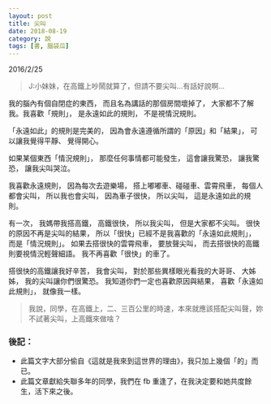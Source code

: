 ```yaml
---
layout: post
title: 尖叫
date: 2018-08-19
category: 說
tags: [書, 腦袋瓜]
---
```



2016/2/25

>J:小妹妹，在高鐵上吵鬧就算了，但請不要尖叫...有話好說啊...

我的腦內有個自閉症的東西，
而且名為講話的那個房間壞掉了，
大家都不了解我。我喜歡「規則」，
是永遠如此的規則，
不是視情況規則。

<!--more-->
「永遠如此」的規則是完美的，
因為會永遠遵循所謂的「原因」和「結果」，
可以讓我覺得平靜、 覺得開心。

如果某個東西「情況規則」，
那麼任何事情都可能發生，
這會讓我驚恐，
讓我驚恐，
讓我尖叫哭泣。

我喜歡永遠規則，
因為每次去遊樂場，
搭上嘟嘟車、碰碰車、雲霄飛車，
每個人都會尖叫，
所以我也會尖叫，
因為車子很快，
所以尖叫，
這是永遠如此的規則。

有一次，
我媽帶我搭高鐵，
高鐵很快，
所以我尖叫，
但是大家都不尖叫。
很快的原因不再是尖叫的結果，
所以「很快」已經不是我喜歡的「永遠如此規則」，
而是「情況規則」。
如果去搭很快的雲霄飛車，
要放聲尖叫，
而去搭很快的高鐵則要視情況輕聲細語。
我不再喜歡「很快」的車了。

搭很快的高鐵讓我好辛苦，
我會尖叫，
對於那些異樣眼光看我的大哥哥、 大姊姊，
我的尖叫讓你們很驚恐。
我知道你們一定也喜歡原因與結果，
喜歡「永遠如此規則」，
就像我一樣。


>我說，同學，在高鐵上，二、三百公里的時速，本來就應該搭配尖叫聲，妳不試著尖叫，上高鐵來做啥？


### 後記：
* 此篇文字大部分偷自《這就是我來到這世界的理由》，我只加上幾個「的」而已。
* 此篇文章獻給失聯多年的同學，我們在 fb 重逢了，在我決定要和她共度餘生，活下來之後。
